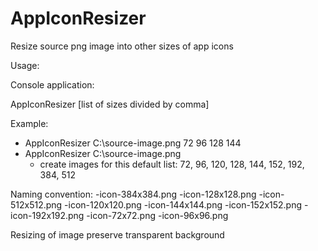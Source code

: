 # AppIconResizer
Resize source png image into other sizes of app icons

Usage:

Console application:

AppIconResizer <input-file-name> [list of sizes divided by comma]

Example:
- AppIconResizer C:\source-image.png 72 96 128 144
- AppIconResizer C:\source-image.png
	- create images for this default list: 72, 96, 120, 128, 144, 152, 192, 384, 512

Naming convention:
-icon-384x384.png
-icon-128x128.png
-icon-512x512.png
-icon-120x120.png
-icon-144x144.png
-icon-152x152.png
-icon-192x192.png
-icon-72x72.png
-icon-96x96.png

Resizing of image preserve transparent background

